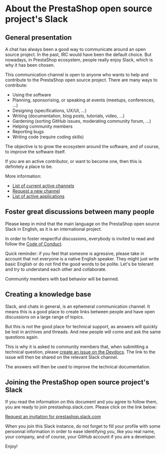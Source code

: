 # About the PrestaShop open source project's Slack

## General presentation

A chat has always been a good way to communicate around an open source project. In the past, IRC would have been the default choice. But nowadays, in PrestaShop ecosystem, people really enjoy Slack, which is why it has been chosen.

This communication channel is open to anyone who wants to help and contribute to the PrestaShop open source project. There are many ways to contribute:

- Using the software
- Planning, sponsorising, or speaking at events (meetups, conferences, ...)
- Designing (specifications, UX/UI, ...)
- Writing (documentation, blog posts, tutorials, video, ...)
- Gardening (sorting GitHub issues, moderating community forum, ...)
- Helping community members
- Reporting bugs
- Writing code (require coding skills)

The objective is to grow the ecosystem around the software, and of course, to improve the software itself.

If you are an active contributor, or want to become one, then this is definitely a place to be. 

More information:

- [List of current active channels](https://github.com/PrestaShop/open-source/blob/master/slack/channels.md#active-channels)
- [Request a new channel](https://github.com/PrestaShop/open-source/blob/master/slack/channels.md#request-a-new-channel)
- [List of active applications](https://github.com/PrestaShop/open-source/blob/master/slack/apps-and-integrationsapps-and-integrations.md)

## Foster great discussions between many people

Please keep in mind that the main language on the PrestaShop open source Slack in English, as it is an international project.

In order to foster respectful discussions, everybody is invited to read and follow the [Code of Conduct](https://github.com/PrestaShop/PrestaShop/blob/develop/CODE_OF_CONDUCT.md).

Quick reminder: if you feel that someone is agressive, please take in account that not everyone is a native English speaker. They might just write basic English or do not find the good words to be polite. Let's be tolerant and try to understand each other and collaborate.

Community members with bad behavior will be banned.


## Creating a knowledge base

Slack, and chats in general, is an ephemeral communication channel. It means this is a good place to create links between people and have open discussions on a large range of topics.

But this is not the good place for technical support, as answers will quickly be lost in archives and threads. And new people will come and ask the same questions again.

This is why it is asked to community members that, when submitting a technical question, please [create an issue on the Devdocs](https://github.com/PrestaShop/docs/issues). The link to the issue will then be shared on the relevant Slack channel.

The answers will then be used to improve the technical documentation.


## Joining the PrestaShop open source project's Slack

If you read the information on this document and you agree to follow them, you are ready to join prestashop.slack.com. Please click on the link below:

[Request an invitation for prestashop.slack.com](https://join.slack.com/t/prestashop/shared_invite/zt-dkmbz5qf-I~FlEWwmRUOXunc5ui0Ucg)

When you join this Slack instance, do not forget to fill your profile with some personnal information in order to ease identifying you, like you real name, your company, and of course, your GitHub account if you are a developer.

Enjoy!
